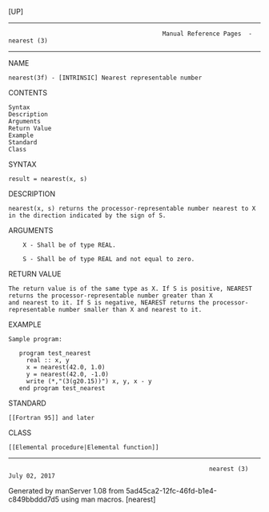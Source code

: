 [UP]

-----------------------------------------------------------------------------------------------------------------------------------
                                               Manual Reference Pages  - nearest (3)
-----------------------------------------------------------------------------------------------------------------------------------
                                                                 
NAME

    nearest(3f) - [INTRINSIC] Nearest representable number

CONTENTS

    Syntax
    Description
    Arguments
    Return Value
    Example
    Standard
    Class

SYNTAX

    result = nearest(x, s)

DESCRIPTION

    nearest(x, s) returns the processor-representable number nearest to X in the direction indicated by the sign of S.

ARGUMENTS

        X - Shall be of type REAL.

        S - Shall be of type REAL and not equal to zero.

RETURN VALUE

    The return value is of the same type as X. If S is positive, NEAREST returns the processor-representable number greater than X
    and nearest to it. If S is negative, NEAREST returns the processor-representable number smaller than X and nearest to it.

EXAMPLE

    Sample program:

       program test_nearest
         real :: x, y
         x = nearest(42.0, 1.0)
         y = nearest(42.0, -1.0)
         write (*,"(3(g20.15))") x, y, x - y
       end program test_nearest



STANDARD

    [[Fortran 95]] and later

CLASS

    [[Elemental procedure|Elemental function]]

-----------------------------------------------------------------------------------------------------------------------------------

                                                            nearest (3)                                               July 02, 2017

Generated by manServer 1.08 from 5ad45ca2-12fc-46fd-b1e4-c849bbddd7d5 using man macros.
                                                             [nearest]
